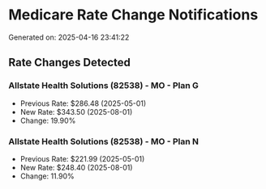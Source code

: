 # Medicare Rate Change Notifications

Generated on: 2025-04-16 23:41:22

## Rate Changes Detected

### Allstate Health Solutions (82538) - MO - Plan G

- Previous Rate: $286.48 (2025-05-01)
- New Rate: $343.50 (2025-08-01)
- Change: 19.90%

### Allstate Health Solutions (82538) - MO - Plan N

- Previous Rate: $221.99 (2025-05-01)
- New Rate: $248.40 (2025-08-01)
- Change: 11.90%

